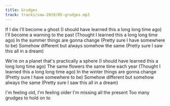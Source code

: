 ```yaml
---
title: Grudges
track: tracks/saw-2019/05-grudges.mp3
---
```


If I die I'll become a ghost
(I should have learned this a long long time ago)
I'll become a warning to the past
(Thought I learned this a long long time ago)
In the summer things are gonna change
(Pretty sure I have somewhere to be)
Somehow different but always somehow the same
(Pretty sure I saw this all in a dream)

We're on a planet that's practically a sphere
(I should have learned this a long long time ago)
The same flowers the same time each year
(Thought I learned this a long long time ago)
In the winter things are gonna change
(Pretty sure I have somewhere to be)
Somehow different but somehow always the same
(Pretty sure I saw this all in a dream)

I'm feeling old, I'm feeling older
I'm missing all the present
Too many grudges to hold on to
